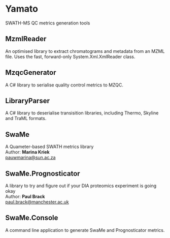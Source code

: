 # Yamato
SWATH-MS QC metrics generation tools

## MzmlReader
An optimised library to extract chromatograms and metadata from an MZML file. Uses the fast, forward-only System.Xml.XmlReader class. 

## MzqcGenerator
A C# library to serialise quality control metrics to MZQC.

## LibraryParser
A C# library to deserialise transisition libraries, including Thermo, Skyline and TraML formats.

## SwaMe
A Quameter-based SWATH metrics library  
Author: **Marina Kriek**  
pauwmarina@sun.ac.za

## SwaMe.Prognosticator
A library to try and figure out if your DIA proteomics experiment is going okay  
Author: **Paul Brack**  
paul.brack@manchester.ac.uk

## SwaMe.Console
A command line application to generate SwaMe and Prognosticator metrics.

